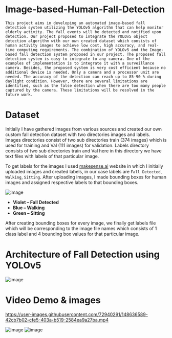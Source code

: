 # Image-based-Human-Fall-Detection

```This project aims in developing an automated image-based fall detection system utilizing the YOLOv5 algorithm that can help monitor elderly activity. The fall events will be detected and notified upon detection. Our project proposed to integrate the YOLOv5 object detection algorithm with our own created dataset which consists of human activity images to achieve low cost, high accuracy, and real-time computing requirements. The combination of YOLOv5 and the Image-based fall detection system proposed in our project. The proposed fall detection system is easy to integrate to any camera. One of the examples of implementation is to integrate it with a surveillance camera. Besides, the proposed system is very cost efficient because no additional device is needed. Only a camera and a processor unit are needed. The accuracy of the detection can reach up to 85-90 % during daylight condition. However, there are several limitations are identified, such as the false detection when there are too many people captured by the camera. These limitations will be resolved in the future work.```

# Dataset

Initially I have gathered images from various sources and created our own custom fall detection dataset with two directories images and labels. Images directories consist of    two sub directories train (374 images) which is used for training and Val (111 images) for validation. Labels directory consists of two sub directories train and Val here in this directory we have text files with labels of that particular image. 

To get labels for the images I used [makesense.ai](https://www.makesense.ai/) website in which I initially uploaded images and created labels, in our case labels are `Fall Detected`, `Walking`, `Sitting`. After uploading images, I made bounding boxes for human images and assigned respective labels to that bounding boxes.

![image](https://user-images.githubusercontent.com/72940291/148635778-aded7451-3fd2-4f90-b468-1c00c2f35af7.png)

- **Violet – Fall Detected**
- **Blue –  Walking**
- **Green – Sitting**

After creating bounding boxes for every image, we finally get labels file which will be corresponding to the image file names which consists of 1 class label and 4 bounding box values for that particular image.

# Architecture of Fall Detection using YOLOv5
![image](https://user-images.githubusercontent.com/72940291/148636074-d4b6f9a9-8544-434b-9836-c0837e446df3.png)

# Video Demo & images

https://user-images.githubusercontent.com/72940291/148636589-42cb7b02-cfe5-403a-b519-2584ea9a27ba.mp4

![image](https://user-images.githubusercontent.com/72940291/148636087-402096eb-d8a8-42b9-b35f-39e16a3a8fc9.png)
![image](https://user-images.githubusercontent.com/72940291/148636089-3c6853e2-8385-4ade-afac-2f831d1f2475.png)
